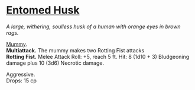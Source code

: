 
# [Entomed Husk](https://hollowknight.wiki/w/Entombed_Husk)

*A large, withering, soulless husk of a human with orange eyes in brown rags.*

[Mummy](https://5e.tools/bestiary.html#mummy_xmm).  
**Multiattack.** The mummy makes two Rotting Fist attacks  
**Rotting Fist.** Melee Attack Roll: +5, reach 5 ft. Hit: 8 (1d10 + 3) Bludgeoning damage plus 10 (3d6) Necrotic damage.  

Aggressive.  
Drops: 15 cp  
